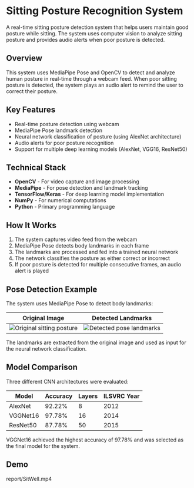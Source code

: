 # Sitting Posture Recognition System

A real-time sitting posture detection system that helps users maintain good posture while sitting. The system uses computer vision to analyze sitting posture and provides audio alerts when poor posture is detected.


## Overview

This system uses MediaPipe Pose and OpenCV to detect and analyze human posture in real-time through a webcam feed. When poor sitting posture is detected, the system plays an audio alert to remind the user to correct their posture.

## Key Features

- Real-time posture detection using webcam
- MediaPipe Pose landmark detection
- Neural network classification of posture (using AlexNet architecture)
- Audio alerts for poor posture recognition
- Support for multiple deep learning models (AlexNet, VGG16, ResNet50)

## Technical Stack

- **OpenCV** - For video capture and image processing
- **MediaPipe** - For pose detection and landmark tracking
- **TensorFlow/Keras** - For deep learning model implementation
- **NumPy** - For numerical computations
- **Python** - Primary programming language

## How It Works

1. The system captures video feed from the webcam
2. MediaPipe Pose detects body landmarks in each frame
3. The landmarks are processed and fed into a trained neural network
4. The network classifies the posture as either correct or incorrect
5. If poor posture is detected for multiple consecutive frames, an audio alert is played

## Pose Detection Example

The system uses MediaPipe Pose to detect body landmarks:

| Original Image | Detected Landmarks |
|:-------------:|:-----------------:|
| ![Original sitting posture](dataset/raw/wrong/tang_wrong_31.png) | ![Detected pose landmarks](dataset/skeleton/wrong/xpose_242.png) |

The landmarks are extracted from the original image and used as input for the neural network classification.

## Model Comparison

Three different CNN architectures were evaluated:

| Model     | Accuracy | Layers | ILSVRC Year |
|-----------|----------|---------|-------------|
| AlexNet   | 92.22%   | 8       | 2012       |
| VGGNet16  | 97.78%   | 16      | 2014       |
| ResNet50  | 87.78%   | 50      | 2015       |

VGGNet16 achieved the highest accuracy of 97.78% and was selected as the final model for the system.

## Demo
report/SitWell.mp4
